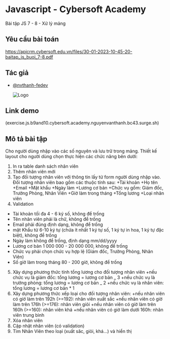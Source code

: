 # Javascript - Cybersoft Academy

Bài tập JS 7 - 8 - Xử lý mảng

## Yêu cầu bài toán

https://apicrm.cybersoft.edu.vn/files/30-01-2023-10-45-20-baitap_js_buoi_7-8.pdf

## Tác giả

- [@nvthanh-fedev](https://www.github.com/nvthanh-fedev)

  ![Logo](https://cybersoft.edu.vn/wp-content/uploads/2017/04/MAX-OP1.png)

## Link demo

(exercise.js.b9and10.cybersoft.academy.nguyenvanthanh.bc43.surge.sh)

## Mô tả bài tập

Cho người dùng nhập vào các số nguyên và lưu trữ trong mảng.
Thiết kế layout cho người dùng chọn thực hiện các chức năng bên dưới:

1. In ra table danh sách nhân viên
2. Thêm nhân viên mới
3. Tạo đối tượng nhân viên với thông tin lấy từ form người dùng nhập vào.
   Đối tượng nhân viên bao gồm các thuộc tính sau:
   +Tài khoản
   +Họ tên
   +Email
   +Mật khẩu
   +Ngày làm
   +Lương cơ bản
   +Chức vụ gồm: Giám đốc, Trưởng Phòng, Nhân Viên
   +Giờ làm trong tháng
   +Tổng lương
   +Loại nhân viên
4. Validation

- Tài khoản tối đa 4 - 6 ký số, không để trống
- Tên nhân viên phải là chữ, không để trống
- Email phải đúng định dạng, không để trống
- mật Khẩu từ 6-10 ký tự (chứa ít nhất 1 ký tự số, 1 ký tự in hoa, 1 ký tự đặc biệt), không để trống
- Ngày làm không để trống, định dạng mm/dd/yyyy
- Lương cơ bản 1 000 000 - 20 000 000, không để trống
- Chức vụ phải chọn chức vụ hợp lệ (Giám đốc, Trưởng Phòng, Nhân Viên)
- Số giờ làm trong tháng 80 - 200 giờ, không để trống

5. Xây dựng phương thức tính tổng lương cho đối tượng nhân viên
   +nếu chức vụ là giám đốc: tổng lương = lương cơ bản _ 3
   +nếu chức vụ là trưởng phòng: tổng lương = lương cơ bản _ 2
   +nếu chức vụ là nhân viên: tổng lương = lương cơ bản \* 1
6. Xây dựng phương thức xếp loại cho đối tượng nhân viên:
   +nếu nhân viên có giờ làm trên 192h (>=192): nhân viên xuất sắc
   +nếu nhân viên có giờ làm trên 176h (>=176): nhân viên giỏi
   +nếu nhân viên có giờ làm trên 160h (>=160): nhân viên khá
   +nếu nhân viên có giờ làm dưới 160h: nhân viên trung bình
7. Xóa nhân viên
8. Cập nhật nhân viên (có validation)
9. Tìm Nhân Viên theo loại (xuất săc, giỏi, khá...) và hiển thị
